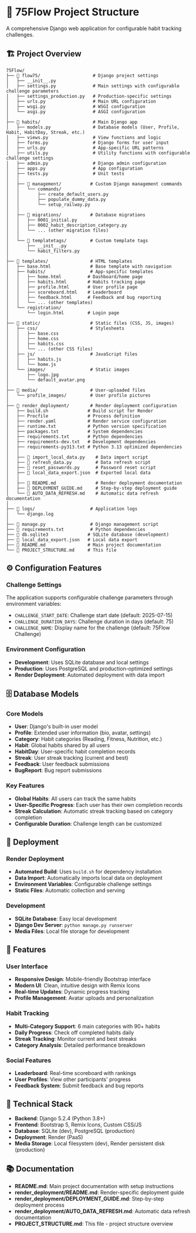 # 📁 75Flow Project Structure

A comprehensive Django web application for configurable habit tracking challenges.

## 🏗️ Project Overview

```
75Flow/
├── 📁 flow75/                    # Django project settings
│   ├── __init__.py
│   ├── settings.py              # Main settings with configurable challenge parameters
│   ├── settings_production.py   # Production-specific settings
│   ├── urls.py                  # Main URL configuration
│   ├── wsgi.py                  # WSGI configuration
│   └── asgi.py                  # ASGI configuration
│
├── 📁 habits/                    # Main Django app
│   ├── models.py                # Database models (User, Profile, Habit, HabitDay, Streak, etc.)
│   ├── views.py                 # View functions and logic
│   ├── forms.py                 # Django forms for user input
│   ├── urls.py                  # App-specific URL patterns
│   ├── utils.py                 # Utility functions with configurable challenge settings
│   ├── admin.py                 # Django admin configuration
│   ├── apps.py                  # App configuration
│   ├── tests.py                 # Unit tests
│   │
│   ├── 📁 management/           # Custom Django management commands
│   │   └── commands/
│   │       ├── create_default_users.py
│   │       ├── populate_dummy_data.py
│   │       └── setup_railway.py
│   │
│   ├── 📁 migrations/           # Database migrations
│   │   ├── 0001_initial.py
│   │   ├── 0002_habit_description_category.py
│   │   └── ... (other migration files)
│   │
│   └── 📁 templatetags/         # Custom template tags
│       ├── __init__.py
│       └── habit_filters.py
│
├── 📁 templates/                # HTML templates
│   ├── base.html               # Base template with navigation
│   ├── habits/                 # App-specific templates
│   │   ├── home.html          # Dashboard/home page
│   │   ├── habits.html        # Habits tracking page
│   │   ├── profile.html       # User profile page
│   │   ├── scoreboard.html    # Leaderboard
│   │   ├── feedback.html      # Feedback and bug reporting
│   │   └── ... (other templates)
│   └── registration/
│       └── login.html         # Login page
│
├── 📁 static/                   # Static files (CSS, JS, images)
│   ├── css/                    # Stylesheets
│   │   ├── base.css
│   │   ├── home.css
│   │   ├── habits.css
│   │   └── ... (other CSS files)
│   ├── js/                     # JavaScript files
│   │   ├── habits.js
│   │   └── home.js
│   └── images/                 # Static images
│       ├── logo.jpg
│       └── default_avatar.png
│
├── 📁 media/                    # User-uploaded files
│   └── profile_images/         # User profile pictures
│
├── 📁 render_deployment/        # Render deployment configuration
│   ├── build.sh               # Build script for Render
│   ├── Procfile               # Process definition
│   ├── render.yaml            # Render service configuration
│   ├── runtime.txt            # Python version specification
│   ├── packages.txt           # System dependencies
│   ├── requirements.txt       # Python dependencies
│   ├── requirements-dev.txt   # Development dependencies
│   ├── requirements-py313.txt # Python 3.13 optimized dependencies
│   │
│   ├── 📄 import_local_data.py    # Data import script
│   ├── 📄 refresh_data.py         # Data refresh script
│   ├── 📄 reset_passwords.py      # Password reset script
│   ├── 📄 local_data_export.json  # Exported local data
│   │
│   ├── 📄 README.md               # Render deployment documentation
│   ├── 📄 DEPLOYMENT_GUIDE.md     # Step-by-step deployment guide
│   └── 📄 AUTO_DATA_REFRESH.md    # Automatic data refresh documentation
│
├── 📁 logs/                     # Application logs
│   └── django.log
│
├── 📄 manage.py                 # Django management script
├── 📄 requirements.txt          # Python dependencies
├── 📄 db.sqlite3               # SQLite database (development)
├── 📄 local_data_export.json   # Local data export
├── 📄 README.md                # Main project documentation
└── 📄 PROJECT_STRUCTURE.md     # This file
```

## ⚙️ Configuration Features

### **Challenge Settings**
The application supports configurable challenge parameters through environment variables:

- `CHALLENGE_START_DATE`: Challenge start date (default: 2025-07-15)
- `CHALLENGE_DURATION_DAYS`: Challenge duration in days (default: 75)
- `CHALLENGE_NAME`: Display name for the challenge (default: 75Flow Challenge)

### **Environment Configuration**
- **Development**: Uses SQLite database and local settings
- **Production**: Uses PostgreSQL and production-optimized settings
- **Render Deployment**: Automated deployment with data import

## 🗄️ Database Models

### **Core Models**
- **User**: Django's built-in user model
- **Profile**: Extended user information (bio, avatar, settings)
- **Category**: Habit categories (Reading, Fitness, Nutrition, etc.)
- **Habit**: Global habits shared by all users
- **HabitDay**: User-specific habit completion records
- **Streak**: User streak tracking (current and best)
- **Feedback**: User feedback submissions
- **BugReport**: Bug report submissions

### **Key Features**
- **Global Habits**: All users can track the same habits
- **User-Specific Progress**: Each user has their own completion records
- **Streak Calculation**: Automatic streak tracking based on category completion
- **Configurable Duration**: Challenge length can be customized

## 🚀 Deployment

### **Render Deployment**
- **Automated Build**: Uses `build.sh` for dependency installation
- **Data Import**: Automatically imports local data on deployment
- **Environment Variables**: Configurable challenge settings
- **Static Files**: Automatic collection and serving

### **Development**
- **SQLite Database**: Easy local development
- **Django Dev Server**: `python manage.py runserver`
- **Media Files**: Local file storage for development

## 📱 Features

### **User Interface**
- **Responsive Design**: Mobile-friendly Bootstrap interface
- **Modern UI**: Clean, intuitive design with Remix Icons
- **Real-time Updates**: Dynamic progress tracking
- **Profile Management**: Avatar uploads and personalization

### **Habit Tracking**
- **Multi-Category Support**: 6 main categories with 90+ habits
- **Daily Progress**: Check off completed habits daily
- **Streak Tracking**: Monitor current and best streaks
- **Category Analysis**: Detailed performance breakdown

### **Social Features**
- **Leaderboard**: Real-time scoreboard with rankings
- **User Profiles**: View other participants' progress
- **Feedback System**: Submit feedback and bug reports

## 🔧 Technical Stack

- **Backend**: Django 5.2.4 (Python 3.8+)
- **Frontend**: Bootstrap 5, Remix Icons, Custom CSS/JS
- **Database**: SQLite (dev), PostgreSQL (production)
- **Deployment**: Render (PaaS)
- **Media Storage**: Local filesystem (dev), Render persistent disk (production)

## 📚 Documentation

- **README.md**: Main project documentation with setup instructions
- **render_deployment/README.md**: Render-specific deployment guide
- **render_deployment/DEPLOYMENT_GUIDE.md**: Step-by-step deployment process
- **render_deployment/AUTO_DATA_REFRESH.md**: Automatic data refresh documentation
- **PROJECT_STRUCTURE.md**: This file - project structure overview